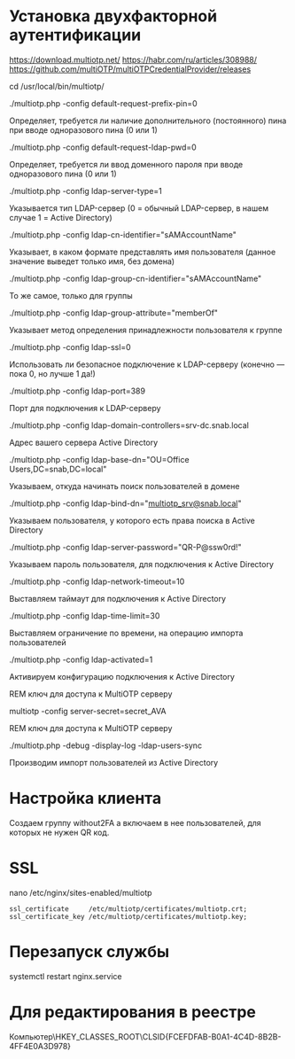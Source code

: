 # Установка двухфакторной аутентификации

https://download.multiotp.net/
https://habr.com/ru/articles/308988/
https://github.com/multiOTP/multiOTPCredentialProvider/releases

cd /usr/local/bin/multiotp/

<!-- Шаг 2. Настраиваем подключение и импортируем пользователей Active Directory
Для этого нам понадобится доступ в консоль, и, непосредственно файл multiotp.php, используя который мы настроим параметры подключения к Active Directory.

Переходим в директорию /usr/local/bin/multiotp/ и по очереди выполняем следующие команды: -->

./multiotp.php -config default-request-prefix-pin=0

Определяет, требуется ли наличие дополнительного (постоянного) пина при вводе одноразового пина (0 или 1)

./multiotp.php -config default-request-ldap-pwd=0

Определяет, требуется ли ввод доменного пароля при вводе одноразового пина (0 или 1)

./multiotp.php -config ldap-server-type=1

Указывается тип LDAP-сервер (0 = обычный LDAP-сервер, в нашем случае 1 = Active Directory)

./multiotp.php -config ldap-cn-identifier="sAMAccountName"

Указывает, в каком формате представлять имя пользователя (данное значение выведет только имя, без домена)

./multiotp.php -config ldap-group-cn-identifier="sAMAccountName"

То же самое, только для группы

./multiotp.php -config ldap-group-attribute="memberOf"

Указывает метод определения принадлежности пользователя к группе

./multiotp.php -config ldap-ssl=0

Использовать ли безопасное подключение к LDAP-серверу (конечно — пока 0, но лучше 1 да!)

./multiotp.php -config ldap-port=389

Порт для подключения к LDAP-серверу

<!-- ./multiotp.php -config ldap-ssl=1

Использовать ли безопасное подключение к LDAP-серверу (конечно — 1 да!)

./multiotp.php -config ldap-port=636

Порт для подключения к LDAP-серверу -->

./multiotp.php -config ldap-domain-controllers=srv-dc.snab.local

Адрес вашего сервера Active Directory

./multiotp.php -config ldap-base-dn="OU=Office Users,DC=snab,DC=local"

Указываем, откуда начинать поиск пользователей в домене

./multiotp.php -config ldap-bind-dn="multiotp_srv@snab.local"

Указываем пользователя, у которого есть права поиска в Active Directory

./multiotp.php -config ldap-server-password="QR-P@ssw0rd!"

Указываем пароль пользователя, для подключения к Active Directory

./multiotp.php -config ldap-network-timeout=10

Выставляем таймаут для подключения к Active Directory

./multiotp.php -config ldap-time-limit=30

Выставляем ограничение по времени, на операцию импорта пользователей

./multiotp.php -config ldap-activated=1

Активируем конфигурацию подключения к Active Directory

REM ключ для доступа к MultiOTP серверу

multiotp -config server-secret=secret_AVA

REM ключ для доступа к MultiOTP серверу

./multiotp.php -debug -display-log -ldap-users-sync

Производим импорт пользователей из Active Directory

# Настройка клиента

Создаем группу without2FA а включаем в нее пользователей, для которых не нужен QR код.

# SSL

<!-- Редактируем настройки тут -->

nano /etc/nginx/sites-enabled/multiotp

<!-- Меняем на наши пути -->

    ssl_certificate     /etc/multiotp/certificates/multiotp.crt;
    ssl_certificate_key /etc/multiotp/certificates/multiotp.key;

<!-- Загружаем корневой сертификат -->

# Перезапуск службы

systemctl restart nginx.service

# Для редактирования в реестре

Компьютер\HKEY_CLASSES_ROOT\CLSID\{FCEFDFAB-B0A1-4C4D-8B2B-4FF4E0A3D978}
